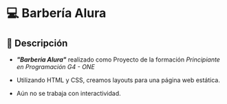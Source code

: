 # 💻 Barbería Alura
## 📝 Descripción

- ***"Barberia Alura"*** realizado como Proyecto de la formación *Principiante en Programación G4 - ONE*

- Utilizando HTML y CSS, creamos layouts para una página web estática. 
- Aún no se trabaja con interactividad.
